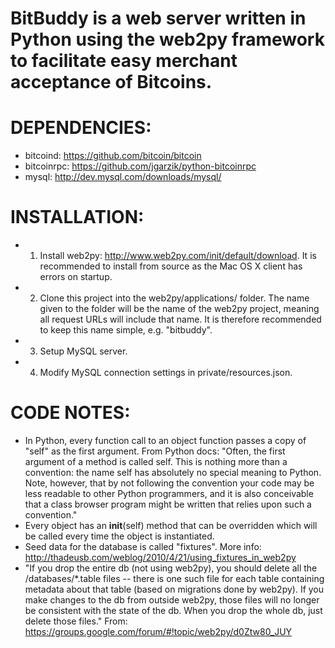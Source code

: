 # BitBuddy is a web server written in Python using the web2py framework to facilitate easy merchant acceptance of Bitcoins.

# DEPENDENCIES:
- bitcoind: https://github.com/bitcoin/bitcoin
- bitcoinrpc: https://github.com/jgarzik/python-bitcoinrpc
- mysql: http://dev.mysql.com/downloads/mysql/

# INSTALLATION:
- 1) Install web2py: http://www.web2py.com/init/default/download. It is recommended to install from source as the Mac OS X client has errors on startup.
- 2) Clone this project into the web2py/applications/ folder. The name given to the folder will be the name of the web2py project, meaning all request URLs will include that name. It is therefore recommended to keep this name simple, e.g. "bitbuddy".
- 3) Setup MySQL server.
- 4) Modify MySQL connection settings in private/resources.json.

# CODE NOTES:
- In Python, every function call to an object function passes a copy of "self" as the first argument. From Python docs: "Often, the first argument of a method is called self. This is nothing more than a convention: the name self has absolutely no special meaning to Python. Note, however, that by not following the convention your code may be less readable to other Python programmers, and it is also conceivable that a class browser program might be written that relies upon such a convention."
- Every object has an __init__(self) method that can be overridden which will be called every time the object is instantiated.
- Seed data for the database is called "fixtures". More info: http://thadeusb.com/weblog/2010/4/21/using_fixtures_in_web2py
- "If you drop the entire db (not using web2py), you should delete all the /databases/*.table files -- there is one such file for each table containing metadata about that table (based on migrations done by web2py). If you make changes to the db from outside web2py, those files will no longer be consistent with the state of the db. When you drop the whole db, just delete those files." From: https://groups.google.com/forum/#!topic/web2py/d0Ztw80_JUY

